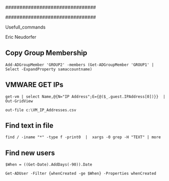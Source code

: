 ################################

################################

Usefull_commands

Eric Neudorfer

       

## Copy Group Membership

```
Add-ADGroupMember 'GROUP2' -members (Get-ADGroupMember 'GROUP1' | Select -ExpandProperty samaccountname)
```

## VMWARE GET IPs

```
get-vm | select Name,@{N="IP Address";E={@($_.guest.IPAddress[0])}}  | Out-GridView

out-file c:\VM_IP_Addresses.csv
```


## Find text in file 

```
find / -iname "*" -type f -print0  |  xargs -0 grep -H "TEXT" | more 
```


## Find new users

```
$When = ((Get-Date).AddDays(-90)).Date

Get-ADUser -Filter {whenCreated -ge $When} -Properties whenCreated
```
